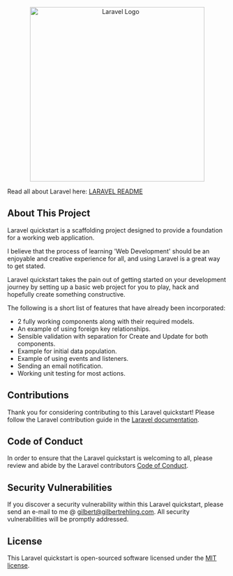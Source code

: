 <p align="center"><a href="https://laravel.com" target="_blank"><img src="https://raw.githubusercontent.com/laravel/art/master/logo-lockup/5%20SVG/2%20CMYK/1%20Full%20Color/laravel-logolockup-cmyk-red.svg" width="400" alt="Laravel Logo"></a></p>


Read all about Laravel here: [LARAVEL README](laravel.md)


## About This Project

Laravel quickstart is a scaffolding project designed to provide a foundation for a working web application.

I believe that the process of learning 'Web Development' should be an enjoyable and creative experience for all, and using Laravel is a great way to get stated.

Laravel quickstart takes the pain out of getting started on your development journey by setting up a basic web project for you to play, hack and hopefully create something constructive.

The following is a short list of features that have already been incorporated:

- 2 fully working components along with their required models.
- An example of using foreign key relationships.
- Sensible validation with separation for Create and Update for both components.
- Example for initial data population.
- Example of using events and listeners.
- Sending an email notification.
- Working unit testing for most actions.

## Contributions

Thank you for considering contributing to this Laravel quickstart! Please follow the Laravel contribution guide in the [Laravel documentation](https://laravel.com/docs/contributions).

## Code of Conduct

In order to ensure that the Laravel quickstart is welcoming to all, please review and abide by the Laravel contributors [Code of Conduct](https://laravel.com/docs/contributions#code-of-conduct).

## Security Vulnerabilities

If you discover a security vulnerability within this Laravel quickstart, please send an e-mail to me @ [gilbert@gilbertrehling.com](mailto:gilbert@gilbertrehling.com).
All security vulnerabilities will be promptly addressed.

## License

This Laravel quickstart is open-sourced software licensed under the [MIT license](https://opensource.org/licenses/MIT).
